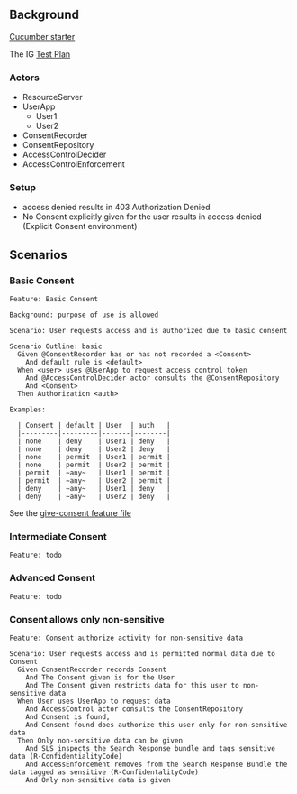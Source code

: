 
## Background

[Cucumber starter](https://cucumber.io/docs/gherkin/reference/)

The IG [Test Plan](TestPlan-theTestPlan.html)

### Actors

- ResourceServer
- UserApp
  - User1
  - User2
- ConsentRecorder
- ConsentRepository
- AccessControlDecider
- AccessControlEnforcement

### Setup

- access denied results in 403 Authorization Denied
- No Consent explicitly given for the user results in access denied (Explicit Consent environment)

## Scenarios

### Basic Consent

```Gherkin
Feature: Basic Consent 

Background: purpose of use is allowed

Scenario: User requests access and is authorized due to basic consent 

Scenario Outline: basic
  Given @ConsentRecorder has or has not recorded a <Consent>
    And default rule is <default>
  When <user> uses @UserApp to request access control token
    And @AccessControlDecider actor consults the @ConsentRepository
    And <Consent> 
  Then Authorization <auth>

Examples:

  | Consent | default | User  | auth   |
  |---------|---------|-------|--------|
  | none    | deny    | User1 | deny   |
  | none    | deny    | User2 | deny   |
  | none    | permit  | User1 | permit |
  | none    | permit  | User2 | permit |
  | permit  | ~any~   | User1 | permit |
  | permit  | ~any~   | User2 | permit |
  | deny    | ~any~   | User1 | deny   |
  | deny    | ~any~   | User2 | deny   |

```

See the [give-consent feature file](give-consent.feature)

### Intermediate Consent

```Gherkin
Feature: todo
```

### Advanced Consent

```Gherkin
Feature: todo
```

### Consent allows only non-sensitive

```Gherkin
Feature: Consent authorize activity for non-sensitive data

Scenario: User requests access and is permitted normal data due to Consent 
  Given ConsentRecorder records Consent
    And The Consent given is for the User
    And The Consent given restricts data for this user to non-sensitive data
  When User uses UserApp to request data
    And AccessControl actor consults the ConsentRepository
    And Consent is found, 
    And Consent found does authorize this user only for non-sensitive data
  Then Only non-sensitive data can be given
    And SLS inspects the Search Response bundle and tags sensitive data (R-ConfidentialityCode)
    And AccessEnforcement removes from the Search Response Bundle the data tagged as sensitive (R-ConfidentalityCode)
    And Only non-sensitive data is given
```
